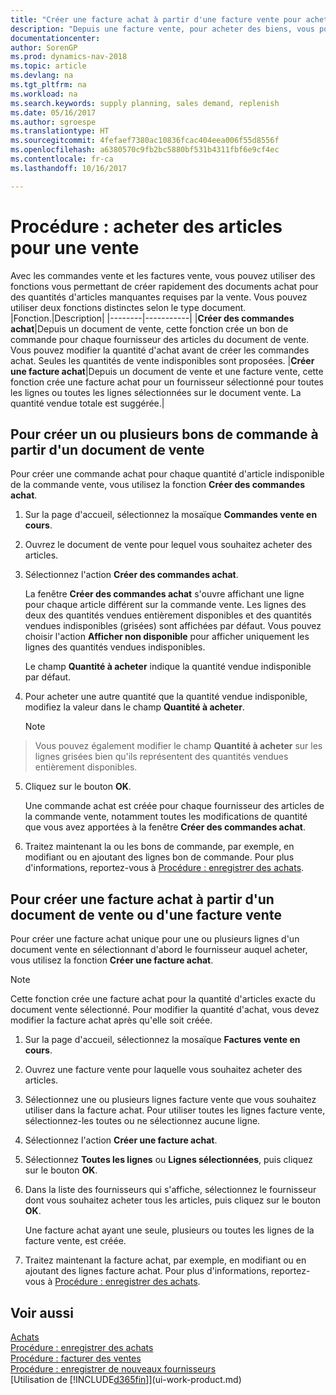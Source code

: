 ```yaml
---
title: "Créer une facture achat à partir d'une facture vente pour acheter des articles pour une vente"
description: "Depuis une facture vente, pour acheter des biens, vous pouvez créer une facture achat pour un fournisseur."
documentationcenter: 
author: SorenGP
ms.prod: dynamics-nav-2018
ms.topic: article
ms.devlang: na
ms.tgt_pltfrm: na
ms.workload: na
ms.search.keywords: supply planning, sales demand, replenish
ms.date: 05/16/2017
ms.author: sgroespe
ms.translationtype: HT
ms.sourcegitcommit: 4fefaef7380ac10836fcac404eea006f55d8556f
ms.openlocfilehash: a6380570c9fb2bc5880bf531b4311fbf6e9cf4ec
ms.contentlocale: fr-ca
ms.lasthandoff: 10/16/2017

---
```

# <a name="how-to-purchase-items-for-a-sale"></a>Procédure : acheter des articles pour une vente
Avec les commandes vente et les factures vente, vous pouvez utiliser des fonctions vous permettant de créer rapidement des documents achat pour des quantités d'articles manquantes requises par la vente. Vous pouvez utiliser deux fonctions distinctes selon le type document.
|Fonction.|Description|
|--------|-----------|
|**Créer des commandes achat**|Depuis un document de vente, cette fonction crée un bon de commande pour chaque fournisseur des articles du document de vente. Vous pouvez modifier la quantité d'achat avant de créer les commandes achat. Seules les quantités de vente indisponibles sont proposées.
|**Créer une facture achat**|Depuis un document de vente et une facture vente, cette fonction crée une facture achat pour un fournisseur sélectionné pour toutes les lignes ou toutes les lignes sélectionnées sur le document vente. La quantité vendue totale est suggérée.|

## <a name="to-create-one-or-more-purchase-orders-from-a-sales-order"></a>Pour créer un ou plusieurs bons de commande à partir d'un document de vente
Pour créer une commande achat pour chaque quantité d'article indisponible de la commande vente, vous utilisez la fonction **Créer des commandes achat**.

1. Sur la page d'accueil, sélectionnez la mosaïque **Commandes vente en cours**.
2. Ouvrez le document de vente pour lequel vous souhaitez acheter des articles.
3. Sélectionnez l'action **Créer des commandes achat**.

    La fenêtre **Créer des commandes achat** s'ouvre affichant une ligne pour chaque article différent sur la commande vente. Les lignes des deux des quantités vendues entièrement disponibles et des quantités vendues indisponibles (grisées) sont affichées par défaut. Vous pouvez choisir l'action **Afficher non disponible** pour afficher uniquement les lignes des quantités vendues indisponibles.

    Le champ **Quantité à acheter** indique la quantité vendue indisponible par défaut.
4. Pour acheter une autre quantité que la quantité vendue indisponible, modifiez la valeur dans le champ **Quantité à acheter**.

    > [!NOTE]  
>   Vous pouvez également modifier le champ **Quantité à acheter** sur les lignes grisées bien qu'ils représentent des quantités vendues entièrement disponibles.
5. Cliquez sur le bouton **OK**.

    Une commande achat est créée pour chaque fournisseur des articles de la commande vente, notamment toutes les modifications de quantité que vous avez apportées à la fenêtre **Créer des commandes achat**.
7. Traitez maintenant la ou les bons de commande, par exemple, en modifiant ou en ajoutant des lignes bon de commande. Pour plus d'informations, reportez-vous à [Procédure : enregistrer des achats](purchasing-how-record-purchases.md).


## <a name="to-create-a-purchase-invoice-from-a-sales-order-or-sales-invoice"></a>Pour créer une facture achat à partir d'un document de vente ou d'une facture vente
Pour créer une facture achat unique pour une ou plusieurs lignes d'un document vente en sélectionnant d'abord le fournisseur auquel acheter, vous utilisez la fonction **Créer une facture achat**.

> [!NOTE]  
>   Cette fonction crée une facture achat pour la quantité d'articles exacte du document vente sélectionné. Pour modifier la quantité d'achat, vous devez modifier la facture achat après qu'elle soit créée.  

1. Sur la page d'accueil, sélectionnez la mosaïque **Factures vente en cours**.
2. Ouvrez une facture vente pour laquelle vous souhaitez acheter des articles.
3. Sélectionnez une ou plusieurs lignes facture vente que vous souhaitez utiliser dans la facture achat. Pour utiliser toutes les lignes facture vente, sélectionnez-les toutes ou ne sélectionnez aucune ligne.
4. Sélectionnez l'action **Créer une facture achat**.
5. Sélectionnez **Toutes les lignes** ou **Lignes sélectionnées**, puis cliquez sur le bouton **OK**.  
6. Dans la liste des fournisseurs qui s'affiche, sélectionnez le fournisseur dont vous souhaitez acheter tous les articles, puis cliquez sur le bouton **OK**.

    Une facture achat ayant une seule, plusieurs ou toutes les lignes de la facture vente, est créée.
7. Traitez maintenant la facture achat, par exemple, en modifiant ou en ajoutant des lignes facture achat. Pour plus d'informations, reportez-vous à [Procédure : enregistrer des achats](purchasing-how-record-purchases.md).

## <a name="see-also"></a>Voir aussi
[Achats](purchasing-manage-purchasing.md)  
[Procédure : enregistrer des achats](purchasing-how-record-purchases.md)  
[Procédure : facturer des ventes](sales-how-invoice-sales.md)  
[Procédure : enregistrer de nouveaux fournisseurs](purchasing-how-register-new-vendors.md)  
[Utilisation de [!INCLUDE[d365fin](includes/d365fin_md.md)]](ui-work-product.md)

